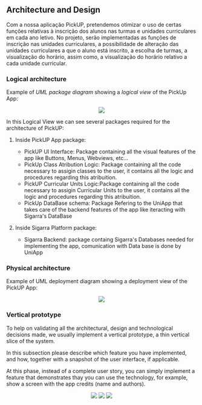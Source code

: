 ## Architecture and Design

Com a nossa aplicação PickUP, pretendemos otimizar o uso de certas funções relativas à inscrição dos alunos nas turmas e unidades curriculares em cada ano letivo.
No projeto, serão implementadas as funções de inscrição nas unidades curriculares, a possibilidade de alteração das unidades curriculares a que o aluno está inscrito, a escolha de turmas, a visualização do horário, assim como, a visualização do horário relativo a cada unidade curricular.

### Logical architecture

Example of _UML package diagram_ showing a _logical view_ of the PickUp App:

 <p align="center" justify="center">
  <img src="/images/Logical_View.png"/>
</p>


In this Logical View we can see several packages required for the architecture of PickUP:

1. Inside PickUP App package:

    - PickUP UI Interface: Package containing all the visual features of the app like Buttons, Menus, Webviews, etc...
    - PickUp Class Atribution Logic: Package containing all the code necessary to assigin classes to the user, it 	contains all the logic and procedures regarding this atribuition.
    - PickUP Curricular Units Logic:Package containing all the code necessary to assigin Curricular Units to the 	user, it contains all the logic and procedures regarding this atribuition.
    - PickUp DataBase schema: Package Refering to the UniApp that takes care of the backend features of the app like 
iteracting with Sigarra's DataBase

2. Inside Sigarra Platform package:
    
    - Sigarra Backend: package containg Sigarra's Databases needed for implementing the app, comunication with Data base is done by UniApp


### Physical architecture

Example of UML deployment diagram showing a deployment view of the PickUP App:

 <p align="center" justify="center">
  <img src="/images/deployment_View.png"/>
</p>



### Vertical prototype
To help on validating all the architectural, design and technological decisions made, we usually implement a vertical prototype, a thin vertical slice of the system.

In this subsection please describe which feature you have implemented, and how, together with a snapshot of the user interface, if applicable.

At this phase, instead of a complete user story, you can simply implement a feature that demonstrates thay you can use the technology, for example, show a screen with the app credits (name and authors).

 <p align="center" justify="center">
  <img src="/images/Vertical_prototype_Text.png"/>
  <img src="/images/Vertical_prototype_button.png"/>
  <img src="/images/Vertical_prototype_webview.png"/>
</p>

